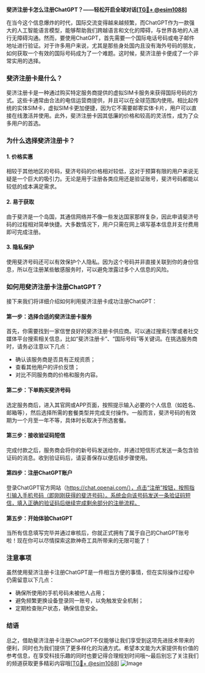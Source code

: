 **斐济注册卡怎么注册ChatGPT？——轻松开启全球对话[[TG💪+ @esim1088](https://t.me/s/esim1088)]**

在当今这个信息爆炸的时代，国际交流变得越来越频繁，而ChatGPT作为一款强大的人工智能语言模型，能够帮助我们跨越语言和文化的障碍，与世界各地的人进行无障碍沟通。然而，要使用ChatGPT，首先需要一个国际电话号码或电子邮件地址进行验证。对于许多用户来说，尤其是那些身处国内且没有海外号码的朋友，如何获取一个有效的国际号码成为了一个难题。这时候，斐济注册卡便成了一个非常实用的选择。

### 斐济注册卡是什么？

斐济注册卡是一种通过购买特定服务商提供的虚拟SIM卡服务来获得国际号码的方式。这些卡通常由合法的电信运营商提供，并且可以在全球范围内使用。相比起传统的实体SIM卡，虚拟SIM卡更加便捷，因为它不需要邮寄实体卡片，用户可以直接在线激活并使用。此外，斐济注册卡因其低廉的价格和较高的灵活性，成为了众多用户的首选。

### 为什么选择斐济注册卡？

#### 1. **价格实惠**
相较于其他地区的号码，斐济号码的价格相对较低，这对于预算有限的用户来说无疑是一个巨大的吸引力。无论是用于注册各类应用还是验证账号，斐济号码都能以较低的成本满足需求。

#### 2. **易于获取**
由于斐济是一个岛国，其通信网络并不像一些发达国家那样复杂，因此申请斐济号码的过程相对简单快捷。大多数情况下，用户只需在网上填写基本信息并支付费用即可完成注册。

#### 3. **隐私保护**
使用斐济号码还可以有效保护个人隐私。因为这个号码并非直接关联到你的身份信息，所以在注册某些敏感服务时，可以避免泄露过多个人信息的风险。

### 如何用斐济注册卡注册ChatGPT？

接下来我们将详细介绍如何利用斐济注册卡成功注册ChatGPT：

#### 第一步：选择合适的斐济注册卡服务
首先，你需要找到一家信誉良好的斐济注册卡供应商。可以通过搜索引擎或者社交媒体平台搜索相关信息，比如“斐济注册卡”、“国际号码”等关键词。在挑选服务商时，请务必注意以下几点：
- 确认该服务商是否具有正规资质；
- 查看其他用户的评价反馈；
- 对比不同服务商的价格和服务内容。

#### 第二步：下单购买斐济号码
选定服务商后，进入其官网或APP页面，按照提示输入必要的个人信息（如姓名、邮箱等），然后选择所需的套餐类型并完成支付操作。一般而言，斐济号码的有效期为一个月至一年不等，具体时长取决于所选套餐。

#### 第三步：接收验证码短信
完成付款之后，服务商会将你的新号码发送给你，并通过短信形式发送一条包含验证码的消息。收到验证码后，请妥善保存以便后续步骤使用。

#### 第四步：注册ChatGPT账户
登录ChatGPT官方网站（https://chat.openai.com/），点击“注册”按钮，按照指引输入手机号码（即刚刚获得的斐济号码）。系统会向该号码发送一条验证码短信，填入正确的验证码后继续完成剩余部分的注册流程。

#### 第五步：开始体验ChatGPT
当所有信息填写完毕并通过审核后，你就正式拥有了属于自己的ChatGPT账号啦！现在你可以尽情探索这款神奇工具所带来的无限可能了！

### 注意事项

虽然使用斐济注册卡注册ChatGPT是一件相当方便的事情，但在实际操作过程中仍需留意以下几点：
- 确保所使用的手机号码未被他人占用；
- 避免频繁更换设备登录同一账号，以免触发安全机制；
- 定期检查账户状态，确保信息安全。

### 结语

总之，借助斐济注册卡注册ChatGPT不仅能够让我们享受到这项先进技术带来的便利，同时也为我们提供了更多样化的沟通方式。希望本文能为大家提供有价值的参考信息，在享受科技乐趣的同时也要记得合理规划时间哦～最后别忘了关注我们的频道获取更多精彩内容哦[[TG💪+ @esim1088](https://t.me/s/esim1088)] ![Image](https://i.postimg.cc/4NQfJmqS/Snipaste-2025-05-13-00-14-12.png)